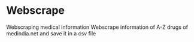 # Webscrape
Webscraping medical information 
Webscrape information of A-Z drugs of medindia.net and save it in a csv file 
